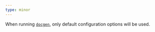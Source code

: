 ```yaml
---
type: minor
---
```


When running [`docgen`](https://onerepo.tools/plugins/docgen/), only default configuration options will be used.
